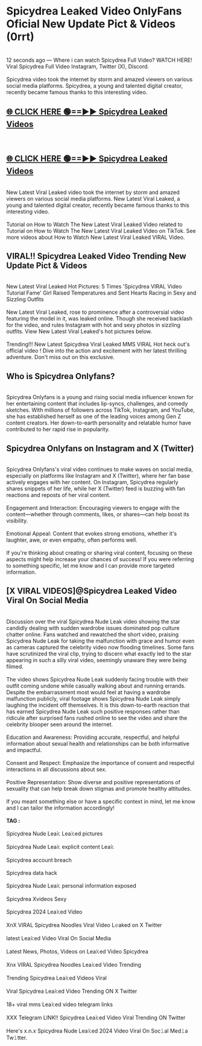 # Spicydrea Leaked Video OnlyFans Oficial New Update Pict & Videos (0rrt)
<br>
12 seconds ago — Where i can watch Spicydrea Full Video? WATCH HERE! Viral Spicydrea Full Video Instagram, Twitter (X), Discord.
<br><br>
Spicydrea video took the internet by storm and amazed viewers on various social media platforms. Spicydrea, a young and talented digital creator, recently became famous thanks to this interesting video.
<br>
<h2><a href="https://play.trustnlinepharmacy.us?title=Spicydrea">🌐 CLICK HERE 🟢==►► Spicydrea Leaked Videos</a></h2>
<br>
<h2><a href="https://play.trustnlinepharmacy.us?title=Spicydrea">🌐 CLICK HERE 🟢==►► Spicydrea Leaked Videos</a></h2>
<br>
New Latest Viral Leaked video took the internet by storm and amazed viewers on various social media platforms. New Latest Viral Leaked, a young and talented digital creator, recently became famous thanks to this interesting video.
<br><br>
Tutorial on How to Watch The New Latest Viral Leaked Video related to Tutorial on How to Watch The New Latest Viral Leaked Video on TikTok. See more videos about How to Watch New Latest Viral Leaked VIRAL Video.
<br>
<h2>VIRAL!! Spicydrea Leaked Video Trending New Update Pict & Videos</h2>
<br>
New Latest Viral Leaked Hot Pictures: 5 Times 'Spicydrea VIRAL Video Tutorial Fame' Girl Raised Temperatures and Sent Hearts Racing in Sexy and Sizzling Outfits
<br><br>
New Latest Viral Leaked, rose to prominence after a controversial video featuring the model in it, was leaked online. Though she received backlash for the video, and rules Instagram with hot and sexy photos in sizzling outfits. View New Latest Viral Leaked's hot pictures below.
<br><br>
Trending!!! New Latest Spicydrea Viral Leaked MMS VIRAL Hot heck out's official video ! Dive into the action and excitement with her latest thrilling adventure. Don't miss out on this exclusive.
<br>
<h2>Who is Spicydrea Onlyfans?</h2>
<br>
Spicydrea Onlyfans is a young and rising social media influencer known for her entertaining content that includes lip-syncs, challenges, and comedy sketches. With millions of followers across TikTok, Instagram, and YouTube, she has established herself as one of the leading voices among Gen Z content creators. Her down-to-earth personality and relatable humor have contributed to her rapid rise in popularity.
<br>
<h2>Spicydrea Onlyfans on Instagram and X (Twitter)</h2>
<br>
Spicydrea Onlyfans's viral video continues to make waves on social media, especially on platforms like Instagram and X (Twitter), where her fan base actively engages with her content. On Instagram, Spicydrea regularly shares snippets of her life, while her X (Twitter) feed is buzzing with fan reactions and reposts of her viral content.
<br><br>
Engagement and Interaction: Encouraging viewers to engage with the content—whether through comments, likes, or shares—can help boost its visibility.
<br><br>
Emotional Appeal: Content that evokes strong emotions, whether it's laughter, awe, or even empathy, often performs well.
<br><br>
If you're thinking about creating or sharing viral content, focusing on these aspects might help increase your chances of success! If you were referring to something specific, let me know and I can provide more targeted information.
<br>
<h2>[X VIRAL VIDEOS]@Spicydrea Leaked Video Viral On Social Media</h2>
<br>
Discussion over the viral Spicydrea Nude Leak video showing the star candidly dealing with sudden wardrobe issues dominated pop culture chatter online. Fans watched and rewatched the short video, praising Spicydrea Nude Leak for taking the malfunction with grace and humor even as cameras captured the celebrity video now flooding timelines. Some fans have scrutinized the viral clip, trying to discern what exactly led to the star appearing in such a silly viral video, seemingly unaware they were being filmed.
<br><br>
The video shows Spicydrea Nude Leak suddenly facing trouble with their outfit coming undone while casually walking about and running errands. Despite the embarrassment most would feel at having a wardrobe malfunction publicly, viral footage shows Spicydrea Nude Leak simply laughing the incident off themselves. It is this down-to-earth reaction that has earned Spicydrea Nude Leak such positive responses rather than ridicule after surprised fans rushed online to see the video and share the celebrity blooper seen around the internet.
<br><br>
Education and Awareness: Providing accurate, respectful, and helpful information about sexual health and relationships can be both informative and impactful.
<br><br>
Consent and Respect: Emphasize the importance of consent and respectful interactions in all discussions about sex.
<br><br>
Positive Representation: Show diverse and positive representations of sexuality that can help break down stigmas and promote healthy attitudes.
<br><br>
If you meant something else or have a specific context in mind, let me know and I can tailor the information accordingly!
<br><br>
<strong>TAG :</strong>
<br><br>
Spicydrea Nude Lea𝚔 Lea𝚔ed pictures
<br><br>
Spicydrea Nude Lea𝚔 explicit content Lea𝚔
<br><br>
Spicydrea account breach
<br><br>
Spicydrea data hack
<br><br>
Spicydrea Nude Lea𝚔 personal information exposed
<br><br>
Spicydrea Xvideos Sexy
<br><br>
Spicydrea 2024 Lea𝚔ed Video
<br><br>
XnX VIRAL Spicydrea Noodles Viral Video L𝚎aked on X Twitter
<br><br>
latest Lea𝚔ed Video Viral On Social Media
<br><br>
Latest News, Photos, Videos on Lea𝚔ed Video Spicydrea
<br><br>
Xnx VIRAL Spicydrea Noodles Lea𝚔ed Video Trending
<br><br>
Trending Spicydrea Lea𝚔ed Videos Viral
<br><br>
Viral Spicydrea Lea𝚔ed Video Trending ON X Twitter
<br><br>
18+ viral mms Lea𝚔ed video telegram links
<br><br>
XXX Telegram LINK!! Spicydrea Lea𝚔ed Video Viral Trending ON Twitter
<br><br>
Here's x.n.x Spicydrea Nude Lea𝚔ed 2024 Video Viral On Soc𝚒al Med𝚒a Tw𝚒tter.